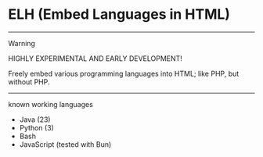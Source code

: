 # ELH (Embed Languages in HTML)

---

>[!WARNING]
>HIGHLY EXPERIMENTAL AND EARLY DEVELOPMENT!

Freely embed various programming languages into HTML; like PHP, but without PHP.

---

known working languages
- Java (23)
- Python (3)
- Bash
- JavaScript (tested with Bun) 
